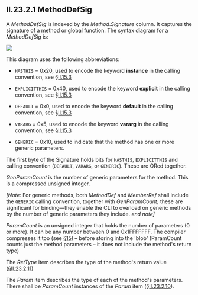 ## II.23.2.1 MethodDefSig

A _MethodDefSig_ is indexed by the _Method_._Signature_ column. It captures the signature of a method or global function. The syntax diagram for a _MethodDefSig_ is:

 ![](ii.23.2.1-methoddefsig-figure-1.png)

This diagram uses the following abbreviations:

 * `HASTHIS` = 0x20, used to encode the keyword **instance** in the calling convention, see §[II.15.3](ii.15.3-calling-convention.md)

 * `EXPLICITTHIS` = 0x40, used to encode the keyword **explicit** in the calling convention, see §[II.15.3](ii.15.3-calling-convention.md)

 * `DEFAULT` = 0x0, used to encode the keyword **default** in the calling convention, see §[II.15.3](ii.15.3-calling-convention.md)

 * `VARARG` = 0x5, used to encode the keyword **vararg** in the calling convention, see §[II.15.3](ii.15.3-calling-convention.md)

 * `GENERIC` = 0x10, used to indicate that the method has one or more generic parameters.

The first byte of the Signature holds bits for `HASTHIS`, `EXPLICITTHIS` and calling convention (`DEFAULT`, `VARARG`, or `GENERIC`). These are ORed together.

_GenParamCount_ is the number of generic parameters for the method. This is a compressed unsigned integer.

_[Note:_ For generic methods, both _MethodDef_ and _MemberRef_ shall include the `GENERIC` calling convention, together with _GenParamCount_; these are significant for binding&mdash;they enable the CLI to overload on generic methods by the number of generic parameters they include. _end note]_

_ParamCount_ is an unsigned integer that holds the number of parameters (0 or more). It can be any number between 0 and 0x1FFFFFFF.  The compiler compresses it too (see §[15](ii.3-validation-and-verification.md)) &ndash; before storing into the 'blob' (ParamCount counts just the method parameters &ndash; it does not include the method's return type)

The _RetType_ item describes the type of the method's return value (§[II.23.2.11](ii.23.2.11-rettype.md))

The _Param_ item describes the type of each of the method's parameters. There shall be _ParamCount_ instances of the _Param_ item (§[II.23.2.10](ii.23.2.10-param.md)).
